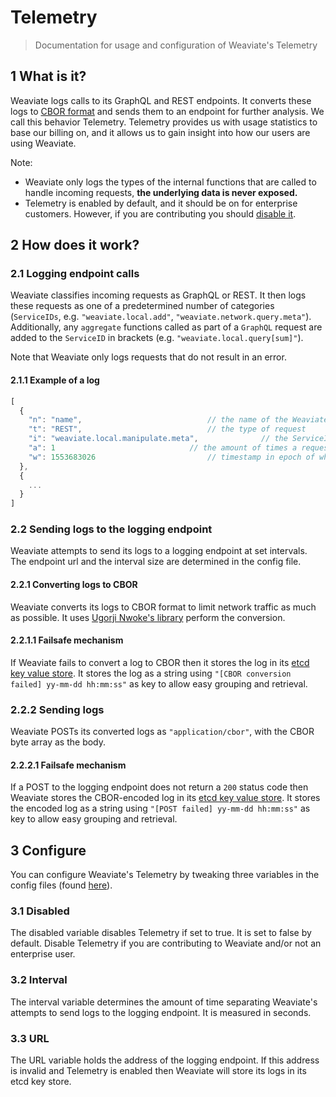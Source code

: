 # Telemetry
> Documentation for usage and configuration of Weaviate's Telemetry

## 1 What is it?

Weaviate logs calls to its GraphQL and REST endpoints. It converts these logs to [CBOR format](http://cbor.io/) and sends them to an endpoint for further analysis. We call this behavior Telemetry. Telemetry provides us with usage statistics to base our billing on, and it allows us to gain insight into how our users are using Weaviate.

Note:
- Weaviate only logs the types of the internal functions that are called to handle incoming requests, **the underlying data is never exposed.**
- Telemetry is enabled by default, and it should be on for enterprise customers. However, if you are contributing you should [disable it](https://github.com/creativesoftwarefdn/weaviate/edit/feature/monitoring-service/docs/en/contribute/telemetry.md#line51).

## 2 How does it work?

### 2.1 Logging endpoint calls
Weaviate classifies incoming requests as GraphQL or REST. It then logs these requests as one of a predetermined number of categories (`ServiceIDs`, e.g. `"weaviate.local.add"`, `"weaviate.network.query.meta"`). Additionally, any `aggregate` functions called as part of a `GraphQL` request are added to the `ServiceID` in brackets (e.g. `"weaviate.local.query[sum]"`).

Note that Weaviate only logs requests that do not result in an error.

#### 2.1.1 Example of a log

```js
[
  {
    "n": "name", 							// the name of the Weaviate instance
    "t": "REST", 							// the type of request
    "i": "weaviate.local.manipulate.meta", 				// the ServiceID of the request
    "a": 1 								// the amount of times a request with this type and ServiceID occurred since previous log was sent to the logging endpoint
    "w": 1553683026							// timestamp in epoch of when this log is sent to the logging endpoint (this is set when the log is sent)
  },
  {
    ...
  }
]
```

### 2.2 Sending logs to the logging endpoint
Weaviate attempts to send its logs to a logging endpoint at set intervals. The endpoint url and the interval size are determined in the config file.

#### 2.2.1 Converting logs to CBOR
Weaviate converts its logs to CBOR format to limit network traffic as much as possible. It uses [Ugorji Nwoke's library](https://github.com/ugorji/go/tree/master/codec) perform the conversion.

#### 2.2.1.1 Failsafe mechanism
If Weaviate fails to convert a log to CBOR then it stores the log in its [etcd key value store](https://coreos.com/etcd/). It stores the log as a string using `"[CBOR conversion failed] yy-mm-dd hh:mm:ss"` as key to allow easy grouping and retrieval.

### 2.2.2 Sending logs
Weaviate POSTs its converted logs as `"application/cbor"`, with the CBOR byte array as the body.

#### 2.2.2.1 Failsafe mechanism
If a POST to the logging endpoint does not return a `200` status code then Weaviate stores the CBOR-encoded log in its [etcd key value store](https://coreos.com/etcd/). It stores the encoded log as a string using `"[POST failed] yy-mm-dd hh:mm:ss"` as key to allow easy grouping and retrieval.

## 3 Configure
You can configure Weaviate's Telemetry by tweaking three variables in the config files (found [here](https://github.com/creativesoftwarefdn/weaviate/tree/master/tools/dev)). 
	
### 3.1 Disabled
The disabled variable disables Telemetry if set to true. It is set to false by default. Disable Telemetry if you are contributing to Weaviate and/or not an enterprise user.
	
### 3.2 Interval
The interval variable determines the amount of time separating Weaviate's attempts to send logs to the logging endpoint. It is measured in seconds.
	
### 3.3 URL
The URL variable holds the address of the logging endpoint. If this address is invalid and Telemetry is enabled then Weaviate will store its logs in its etcd key store.
